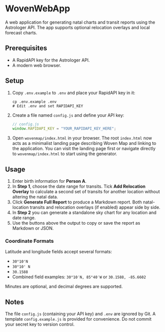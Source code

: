 # WovenWebApp

A web application for generating natal charts and transit reports using the Astrologer API. The app supports optional relocation overlays and local forecast charts.

## Prerequisites

- A RapidAPI key for the Astrologer API.
- A modern web browser.

## Setup

1. Copy `.env.example` to `.env` and place your RapidAPI key in it:
   ```
   cp .env.example .env
   # Edit .env and set RAPIDAPI_KEY
   ```
2. Create a file named `config.js` and define your API key:
   ```javascript
   // config.js
   window.RAPIDAPI_KEY = "YOUR_RAPIDAPI_KEY_HERE";
   ```
3. Open `wovenmap/index.html` in your browser. The root `index.html` now
   acts as a minimalist landing page describing Woven Map and linking to the
   application. You can visit the landing page first or navigate directly to
   `wovenmap/index.html` to start using the generator.

## Usage

1. Enter birth information for **Person A**.
2. In **Step 1**, choose the date range for transits. Tick **Add Relocation Overlay** to calculate a second set of transits for another location without altering the natal data.
3. Click **Generate Full Report** to produce a Markdown report. Both natal-location transits and relocation overlays (if enabled) appear side by side.
4. In **Step 2** you can generate a standalone sky chart for any location and date range.
5. Use the buttons above the output to copy or save the report as Markdown or JSON.

### Coordinate Formats

Latitude and longitude fields accept several formats:

- `30°10'N`
- `30°10' N`
- `30.1588`
- Combined field examples: `30°10′N, 85°40′W` or `30.1588, -85.6602`

Minutes are optional, and decimal degrees are supported.

## Notes

The file `config.js` (containing your API key) and `.env` are ignored by Git. A template `config.example.js` is provided for convenience. Do not commit your secret key to version control.
